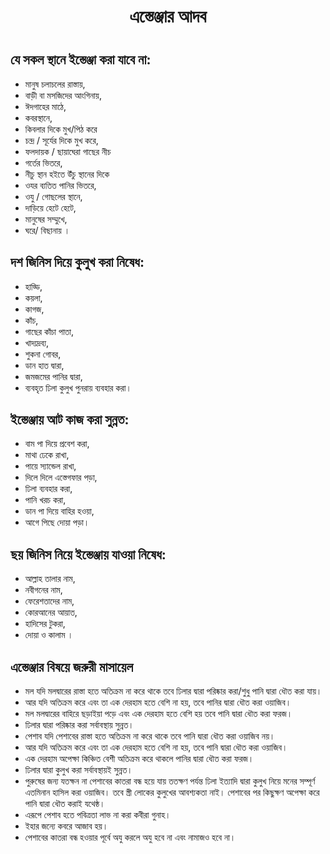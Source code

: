 <h1 align="center"> এস্তেঞ্জার আদব <h1/>

## যে সকল স্থানে ইস্তেঞ্জা করা যাবে না:
- মানুষ চলাচলের রাস্তায়,
- বাড়ী বা মসজিদের আংগিনায়,
- ঈদগাহের মাঠে,
- কবরস্থানে,
- কিবলার দিকে মুখ/পিঠ করে
- চন্দ্র / সূর্যের দিকে মুখ করে,
- ফলদায়ক / ছায়াঘেরা গাছের নীচ
- গর্তের ভিতরে,
- নীচু স্থান হইতে উঁচু স্থানের দিকে
- ওযর ব্যতিত পানির ভিতরে,
- ওযু / গোছলের স্থানে,
- দাড়িয়ে হেটে হেটে,
- মানুষের সম্মুখে,
- ঘরে/ বিছানায় ।

## দশ জিনিস দিয়ে কুলুখ করা নিষেধ:
- হাড্ডি,
- কয়লা,
- কাগজ,
- কাঁচ,
- গাছের কাঁচা পাতা,
- খাদ্যদ্রব্য,
- শুকনা গোবর,
- ডান হাত দ্বারা,
- জমজমের পানির দ্বারা,
- ব্যবহৃত ঢিলা কুলুখ পুনরায় ব্যবহার করা।

## ইস্তেঞ্জায় আট কাজ করা সুন্নত:
- বাম পা দিয়ে প্রবেশ করা,	
- মাথা ঢেকে রাখা,
- পায়ে স্যান্ডেল রাখা,		
- দিলে দিলে এস্তেগফার পড়া,
- ঢিলা  ব্যবহার করা,		
- পানি খরচ করা,
- ডান পা দিয়ে বাহির হওয়া,	
- আগে পিছে দোয়া পড়া।


## ছয় জিনিস নিয়ে ইস্তেঞ্জায় যাওয়া নিষেধ:
- আল্লাহ তালার নাম,
- নবীগনের নাম,
- ফেরেশতাদের নাম,
- কোরআনের আয়াত,
- হাদিসের টুকরা,
- দোয়া ও কালাম ।

## এস্তেঞ্জার বিষয়ে জরুরী মাসায়েল

- মল যদি মলদ্বারের রাস্তা হতে অতিক্রম না করে থাকে তবে ঢিলার দ্বারা পরিষ্কার করা/শুধু পানি দ্বারা ধৌত করা যায়।
- আর যদি অতিক্রম করে এবং তা এক দেরহাম হতে বেশি না হয়, তবে পানির দ্বারা ধৌত করা ওয়াজিব।
- মল মলদ্বারের বাহিরে ছড়াইয়া পড়ে এবং এক দেরহাম হতে বেশি হয় তবে পানি দ্বারা ধৌত করা ফরজ।
- ঢিলার দ্বারা পরিষ্কার করা সর্বাবস্থায় সুন্নত।
- পেশাব যদি পেশাবের রাস্তা হতে অতিক্রম না করে থাকে তবে পানি দ্বারা ধৌত করা ওয়াজিব নয়।
- আর যদি অতিক্রম করে এবং তা এক দেরহাম হতে বেশি না হয়, তবে পানি দ্বারা ধৌত করা ওয়াজিব।
- এক দেরহাম অপেক্ষা কিঞ্চিত বেশী অতিক্রম করে থাকলে পানির দ্বারা ধৌত করা ফরজ।
- ঢিলার দ্বারা কুলুখ করা সর্বাবস্থায়ই সুন্নত।
- পুরুষের জন্য যতক্ষন না পেশাবের কাতরা বন্ধ হয়ে যায় ততক্ষণ পর্যন্ত ঢিলা ইত্যাদি দ্বারা কুলুখ নিয়ে মনের সম্পূর্ণ এতমিনান হাসিল করা ওয়াজিব। তবে স্ত্রী লোকের কুলুখের আবশ্যকতা নাই। পেশাবের পর কিছুক্ষণ অপেক্ষা করে পানি দ্বারা ধৌত করাই যথেষ্ঠ।
- এরূপে পেশাব হতে পবিত্রতা লাভ না করা কবীরা গুনাহ।
- ইহার জন্যে কবরে আজাব হয়।
- পেশাবের কাতরা বন্ধ হওয়ার পূর্বে অযু করলে অযু হবে না এবং নামাজও হবে না।
